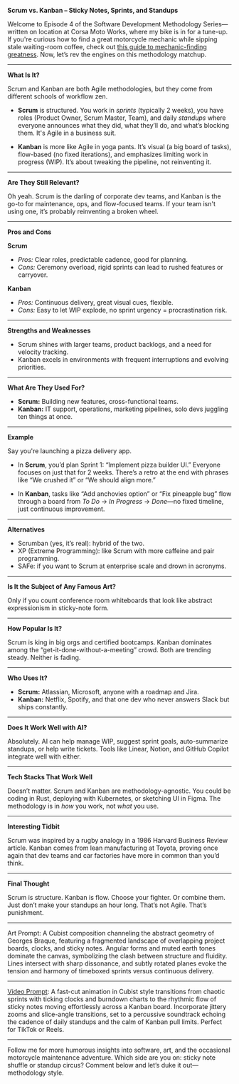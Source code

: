 **Scrum vs. Kanban – Sticky Notes, Sprints, and Standups**

Welcome to Episode 4 of the Software Development Methodology Series—written on location at Corsa Moto Works, where my bike is in for a tune-up. If you're curious how to find a great motorcycle mechanic while sipping stale waiting-room coffee, check out [this guide to mechanic-finding greatness](https://blog.lumaiere.com/how-to-find-a-great-motorcycle-mechanic/). Now, let’s rev the engines on this methodology matchup.

---

**What Is It?**

Scrum and Kanban are both Agile methodologies, but they come from different schools of workflow zen.

* **Scrum** is structured. You work in *sprints* (typically 2 weeks), you have roles (Product Owner, Scrum Master, Team), and daily *standups* where everyone announces what they did, what they’ll do, and what’s blocking them. It's Agile in a business suit.

* **Kanban** is more like Agile in yoga pants. It’s visual (a big board of tasks), flow-based (no fixed iterations), and emphasizes limiting work in progress (WIP). It’s about tweaking the pipeline, not reinventing it.

---

**Are They Still Relevant?**

Oh yeah. Scrum is the darling of corporate dev teams, and Kanban is the go-to for maintenance, ops, and flow-focused teams. If your team isn't using one, it’s probably reinventing a broken wheel.

---

**Pros and Cons**

**Scrum**

* *Pros:* Clear roles, predictable cadence, good for planning.
* *Cons:* Ceremony overload, rigid sprints can lead to rushed features or carryover.

**Kanban**

* *Pros:* Continuous delivery, great visual cues, flexible.
* *Cons:* Easy to let WIP explode, no sprint urgency = procrastination risk.

---

**Strengths and Weaknesses**

* Scrum shines with larger teams, product backlogs, and a need for velocity tracking.
* Kanban excels in environments with frequent interruptions and evolving priorities.

---

**What Are They Used For?**

* **Scrum:** Building new features, cross-functional teams.
* **Kanban:** IT support, operations, marketing pipelines, solo devs juggling ten things at once.

---

**Example**

Say you're launching a pizza delivery app.

* In **Scrum**, you’d plan Sprint 1: “Implement pizza builder UI.” Everyone focuses on just that for 2 weeks. There’s a retro at the end with phrases like “We crushed it” or “We should align more.”

* In **Kanban**, tasks like “Add anchovies option” or “Fix pineapple bug” flow through a board from *To Do* → *In Progress* → *Done*—no fixed timeline, just continuous improvement.

---

**Alternatives**

* Scrumban (yes, it’s real): hybrid of the two.
* XP (Extreme Programming): like Scrum with more caffeine and pair programming.
* SAFe: if you want to Scrum at enterprise scale and drown in acronyms.

---

**Is It the Subject of Any Famous Art?**

Only if you count conference room whiteboards that look like abstract expressionism in sticky-note form.

---

**How Popular Is It?**

Scrum is king in big orgs and certified bootcamps. Kanban dominates among the “get-it-done-without-a-meeting” crowd. Both are trending steady. Neither is fading.

---

**Who Uses It?**

* **Scrum:** Atlassian, Microsoft, anyone with a roadmap and Jira.
* **Kanban:** Netflix, Spotify, and that one dev who never answers Slack but ships constantly.

---

**Does It Work Well with AI?**

Absolutely. AI can help manage WIP, suggest sprint goals, auto-summarize standups, or help write tickets. Tools like Linear, Notion, and GitHub Copilot integrate well with either.

---

**Tech Stacks That Work Well**

Doesn’t matter. Scrum and Kanban are methodology-agnostic. You could be coding in Rust, deploying with Kubernetes, or sketching UI in Figma. The methodology is in *how* you work, not *what* you use.

---

**Interesting Tidbit**

Scrum was inspired by a rugby analogy in a 1986 Harvard Business Review article. Kanban comes from lean manufacturing at Toyota, proving once again that dev teams and car factories have more in common than you’d think.

---

**Final Thought**

Scrum is structure. Kanban is flow. Choose your fighter. Or combine them. Just don’t make your standups an hour long. That’s not Agile. That’s punishment.

---

Art Prompt:
A Cubist composition channeling the abstract geometry of Georges Braque, featuring a fragmented landscape of overlapping project boards, clocks, and sticky notes. Angular forms and muted earth tones dominate the canvas, symbolizing the clash between structure and fluidity. Lines intersect with sharp dissonance, and subtly rotated planes evoke the tension and harmony of timeboxed sprints versus continuous delivery.

---

[Video Prompt](https://www.tiktok.com/@davelumai/video/7513280391164267806):
A fast-cut animation in Cubist style transitions from chaotic sprints with ticking clocks and burndown charts to the rhythmic flow of sticky notes moving effortlessly across a Kanban board. Incorporate jittery zooms and slice-angle transitions, set to a percussive soundtrack echoing the cadence of daily standups and the calm of Kanban pull limits. Perfect for TikTok or Reels.

---

Follow me for more humorous insights into software, art, and the occasional motorcycle maintenance adventure. Which side are you on: sticky note shuffle or standup circus? Comment below and let’s duke it out—methodology style.
